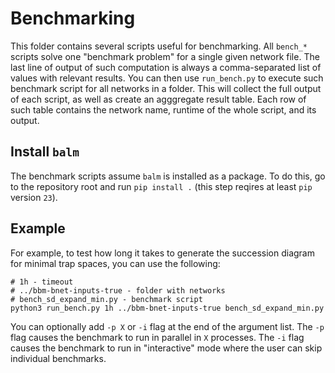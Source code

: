 # Benchmarking

This folder contains several scripts useful for benchmarking. 
All `bench_*` scripts solve one "benchmark problem" for a single given network file.
The last line of output of such computation is always a comma-separated list of values with relevant results.
You can then use `run_bench.py` to execute such benchmark script for all networks in a folder.
This will collect the full output of each script, as well as create an agggregate result table.
Each row of such table contains the network name, runtime of the whole script, and its output.

## Install `balm`

The benchmark scripts assume `balm` is installed as a package. 
To do this, go to the repository root and run `pip install .` 
(this step reqires at least `pip` version `23`).

## Example

For example, to test how long it takes to generate the succession diagram for minimal trap spaces,
you can use the following:

```
# 1h - timeout
# ../bbm-bnet-inputs-true - folder with networks
# bench_sd_expand_min.py - benchmark script
python3 run_bench.py 1h ../bbm-bnet-inputs-true bench_sd_expand_min.py
```

You can optionally add `-p X` or `-i` flag at the end of the argument list. 
The `-p` flag causes the benchmark to run in parallel in `X` processes.
The `-i` flag causes the benchmark to run in "interactive" mode where the user can skip
individual benchmarks.